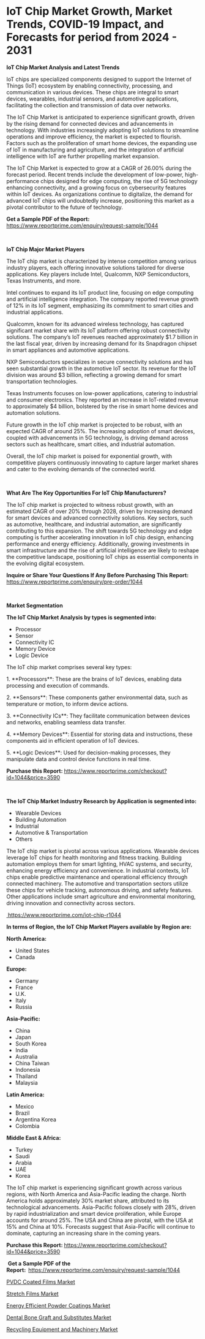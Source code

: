 <p><h1>IoT Chip Market Growth, Market Trends, COVID-19 Impact, and Forecasts for period from 2024 - 2031</h1></p><p><strong>IoT Chip Market Analysis and Latest Trends</strong></p>
<p><p>IoT chips are specialized components designed to support the Internet of Things (IoT) ecosystem by enabling connectivity, processing, and communication in various devices. These chips are integral to smart devices, wearables, industrial sensors, and automotive applications, facilitating the collection and transmission of data over networks.</p><p>The IoT Chip Market is anticipated to experience significant growth, driven by the rising demand for connected devices and advancements in technology. With industries increasingly adopting IoT solutions to streamline operations and improve efficiency, the market is expected to flourish. Factors such as the proliferation of smart home devices, the expanding use of IoT in manufacturing and agriculture, and the integration of artificial intelligence with IoT are further propelling market expansion.</p><p>The IoT Chip Market is expected to grow at a CAGR of 26.00% during the forecast period. Recent trends include the development of low-power, high-performance chips designed for edge computing, the rise of 5G technology enhancing connectivity, and a growing focus on cybersecurity features within IoT devices. As organizations continue to digitalize, the demand for advanced IoT chips will undoubtedly increase, positioning this market as a pivotal contributor to the future of technology.</p></p>
<p><strong>Get a Sample PDF of the Report:&nbsp;</strong> <a href="https://www.reportprime.com/enquiry/request-sample/1044">https://www.reportprime.com/enquiry/request-sample/1044</a></p>
<p>&nbsp;</p>
<p><strong>IoT Chip Major Market Players</strong></p>
<p><p>The IoT chip market is characterized by intense competition among various industry players, each offering innovative solutions tailored for diverse applications. Key players include Intel, Qualcomm, NXP Semiconductors, Texas Instruments, and more. </p><p>Intel continues to expand its IoT product line, focusing on edge computing and artificial intelligence integration. The company reported revenue growth of 12% in its IoT segment, emphasizing its commitment to smart cities and industrial applications. </p><p>Qualcomm, known for its advanced wireless technology, has captured significant market share with its IoT platform offering robust connectivity solutions. The company’s IoT revenues reached approximately $1.7 billion in the last fiscal year, driven by increasing demand for its Snapdragon chipset in smart appliances and automotive applications.</p><p>NXP Semiconductors specializes in secure connectivity solutions and has seen substantial growth in the automotive IoT sector. Its revenue for the IoT division was around $3 billion, reflecting a growing demand for smart transportation technologies.</p><p>Texas Instruments focuses on low-power applications, catering to industrial and consumer electronics. They reported an increase in IoT-related revenue to approximately $4 billion, bolstered by the rise in smart home devices and automation solutions.</p><p>Future growth in the IoT chip market is projected to be robust, with an expected CAGR of around 25%. The increasing adoption of smart devices, coupled with advancements in 5G technology, is driving demand across sectors such as healthcare, smart cities, and industrial automation.</p><p>Overall, the IoT chip market is poised for exponential growth, with competitive players continuously innovating to capture larger market shares and cater to the evolving demands of the connected world.</p></p>
<p>&nbsp;</p>
<p><strong>What Are The Key Opportunities For IoT Chip Manufacturers?</strong></p>
<p><p>The IoT chip market is projected to witness robust growth, with an estimated CAGR of over 20% through 2028, driven by increasing demand for smart devices and advanced connectivity solutions. Key sectors, such as automotive, healthcare, and industrial automation, are significantly contributing to this expansion. The shift towards 5G technology and edge computing is further accelerating innovation in IoT chip design, enhancing performance and energy efficiency. Additionally, growing investments in smart infrastructure and the rise of artificial intelligence are likely to reshape the competitive landscape, positioning IoT chips as essential components in the evolving digital ecosystem.</p></p>
<p><strong>Inquire or Share Your Questions If Any Before Purchasing This Report:</strong> <a href="https://www.reportprime.com/enquiry/pre-order/1044">https://www.reportprime.com/enquiry/pre-order/1044</a></p>
<p>&nbsp;</p>
<p><strong>Market Segmentation</strong></p>
<p><strong>The IoT Chip Market Analysis by types is segmented into:</strong></p>
<p><ul><li>Processor</li><li>Sensor</li><li>Connectivity IC</li><li>Memory Device</li><li>Logic Device</li></ul></p>
<p><p>The IoT chip market comprises several key types: </p><p>1. **Processors**: These are the brains of IoT devices, enabling data processing and execution of commands.</p><p>  </p><p>2. **Sensors**: These components gather environmental data, such as temperature or motion, to inform device actions.</p><p>  </p><p>3. **Connectivity ICs**: They facilitate communication between devices and networks, enabling seamless data transfer.</p><p>  </p><p>4. **Memory Devices**: Essential for storing data and instructions, these components aid in efficient operation of IoT devices.</p><p>  </p><p>5. **Logic Devices**: Used for decision-making processes, they manipulate data and control device functions in real time.</p></p>
<p><strong>Purchase this Report:&nbsp;</strong><a href="https://www.reportprime.com/checkout?id=1044&price=3590">https://www.reportprime.com/checkout?id=1044&price=3590</a></p>
<p>&nbsp;</p>
<p><strong>The IoT Chip Market Industry Research by Application is segmented into:</strong></p>
<p><ul><li>Wearable Devices</li><li>Building Automation</li><li>Industrial</li><li>Automotive & Transportation</li><li>Others</li></ul></p>
<p><p>The IoT chip market is pivotal across various applications. Wearable devices leverage IoT chips for health monitoring and fitness tracking. Building automation employs them for smart lighting, HVAC systems, and security, enhancing energy efficiency and convenience. In industrial contexts, IoT chips enable predictive maintenance and operational efficiency through connected machinery. The automotive and transportation sectors utilize these chips for vehicle tracking, autonomous driving, and safety features. Other applications include smart agriculture and environmental monitoring, driving innovation and connectivity across sectors.</p></p>
<p><a href="https://www.reportprime.com/iot-chip-r1044">&nbsp;https://www.reportprime.com/iot-chip-r1044</a></p>
<p><strong>In terms of Region, the IoT Chip Market Players available by Region are:</strong></p>
<p>
    <p> <strong> North America: </strong>
        <ul>
            <li>United States</li>
            <li>Canada</li>
        </ul>
        </p> 
    <p> <strong> Europe: </strong>
        <ul>
            <li>Germany</li>
            <li>France</li>
            <li>U.K.</li>
            <li>Italy</li>
            <li>Russia</li>
        </ul>
        </p> 
    <p> <strong> Asia-Pacific: </strong>
        <ul>
            <li>China</li>
            <li>Japan</li>
            <li>South Korea</li>
            <li>India</li>
            <li>Australia</li>
            <li>China Taiwan</li>
            <li>Indonesia</li>
            <li>Thailand</li>
            <li>Malaysia</li>
        </ul>
        </p> 
    <p> <strong> Latin America: </strong>
        <ul>
            <li>Mexico</li>
            <li>Brazil</li>
            <li>Argentina Korea</li>
            <li>Colombia</li>
        </ul>
        </p> 
    <p> <strong> Middle East & Africa: </strong>
        <ul>
            <li>Turkey</li>
            <li>Saudi</li>
            <li>Arabia</li>
            <li>UAE</li>
            <li>Korea</li>
        </ul>
    </p>
    </p>
<p><p>The IoT chip market is experiencing significant growth across various regions, with North America and Asia-Pacific leading the charge. North America holds approximately 30% market share, attributed to its technological advancements. Asia-Pacific follows closely with 28%, driven by rapid industrialization and smart device proliferation, while Europe accounts for around 25%. The USA and China are pivotal, with the USA at 15% and China at 10%. Forecasts suggest that Asia-Pacific will continue to dominate, capturing an increasing share in the coming years.</p></p>
<p><strong>Purchase this Report: </strong><a href="https://www.reportprime.com/checkout?id=1044&price=3590">https://www.reportprime.com/checkout?id=1044&price=3590</a></p>
<p>&nbsp;<strong>Get a Sample PDF of the Report:&nbsp;&nbsp;</strong><a href="https://www.reportprime.com/enquiry/request-sample/1044">https://www.reportprime.com/enquiry/request-sample/1044</a></p>
<p><strong></strong></p>
<p><p><a href="https://www.linkedin.com/pulse/global-pvdc-coated-films-market-opportunities-forecast-period-1gwye?trackingId=u7GIYa%2FBReuo7gH8%2BQ4qCA%3D%3D">PVDC Coated Films Market</a></p><p><a href="https://www.linkedin.com/pulse/exploring-stretch-films-market-dynamics-revenue-analysis-c353e?trackingId=RiUpDSLRRy%2B%2Bkgz%2FxDtz7w%3D%3D">Stretch Films Market</a></p><p><a href="https://issuu.com/reportprime-2/docs/energy-efficient-powder-coatings-ma_3d529e330a6e2a">Energy Efficient Powder Coatings Market</a></p><p><a href="https://medium.com/@laurenperkins14/market-trends-in-the-global-dental-bone-graft-and-substitutes-market-forecast-and-analysis-77a1debe1991">Dental Bone Graft and Substitutes Market</a></p><p><a href="https://issuu.com/reportprime-2/docs/recycling-equipment-and-machinery-m_3e00705d371bac">Recycling Equipment and Machinery Market</a></p></p>